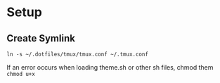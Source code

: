 # Setup

## Create Symlink

```
ln -s ~/.dotfiles/tmux/tmux.conf ~/.tmux.conf
```

If an error occurs when loading theme.sh or other sh files, chmod them `chmod u+x`
